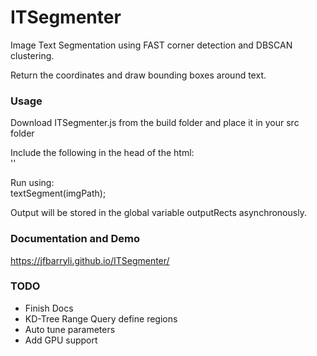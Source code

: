 # ITSegmenter #
Image Text Segmentation using FAST corner detection and DBSCAN clustering.

Return the coordinates and draw bounding boxes around text.

### Usage ###
Download ITSegmenter.js from the build folder and place it in your src folder

Include the following in the head of the html:  
'<script src="src\ITSegmenter.js"></script>'


Run using:  
textSegment(imgPath);

Output will be stored in the global variable outputRects asynchronously.


### Documentation and Demo ###
https://jfbarryli.github.io/ITSegmenter/


### TODO ###
* Finish Docs
* KD-Tree Range Query define regions
* Auto tune parameters
* Add GPU support
